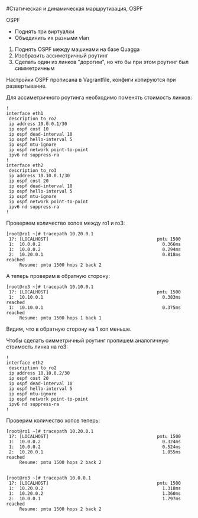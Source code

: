 #Статическая и динамическая маршрутизация, OSPF

OSPF
- Поднять три виртуалки
- Объединить их разными vlan
1. Поднять OSPF между машинами на базе Quagga
2. Изобразить ассиметричный роутинг
3. Сделать один из линков "дорогим", но что бы при этом роутинг был симметричным

Настройки OSPF прописана в Vagrantfile, конфиги копируются при развертывание.

Для ассиметричного роутинга необходимо поменять стоимость линков:
```
!
interface eth1
 description to_ro2
 ip address 10.0.0.1/30
 ip ospf cost 10
 ip ospf dead-interval 10
 ip ospf hello-interval 5
 ip ospf mtu-ignore
 ip ospf network point-to-point
 ipv6 nd suppress-ra
!
interface eth2
 description to_ro3
 ip address 10.10.0.1/30
 ip ospf cost 20
 ip ospf dead-interval 10
 ip ospf hello-interval 5
 ip ospf mtu-ignore
 ip ospf network point-to-point
 ipv6 nd suppress-ra
!

```

Проверяем количество хопов между ro1 и ro3:
```
[root@ro1 ~]# tracepath 10.20.0.1
 1?: [LOCALHOST]                                         pmtu 1500
 1:  10.0.0.2                                              0.366ms
 1:  10.0.0.2                                              0.294ms
 2:  10.20.0.1                                             0.818ms reached
     Resume: pmtu 1500 hops 2 back 2
```

А теперь проверим в обратную сторону:
```
[root@ro3 ~]# tracepath 10.10.0.1
 1?: [LOCALHOST]                                         pmtu 1500
 1:  10.10.0.1                                             0.383ms reached
 1:  10.10.0.1                                             0.375ms reached
     Resume: pmtu 1500 hops 1 back 1
```
Видим, что в обратную сторону на 1 хоп меньше.

Чтобы сделать симметричный роутинг пропишем аналогичную стоимость линка на ro3:
```
!
interface eth2
 description to_ro2
 ip address 10.10.0.2/30
 ip ospf cost 20
 ip ospf dead-interval 10
 ip ospf hello-interval 5
 ip ospf mtu-ignore
 ip ospf network point-to-point
 ipv6 nd suppress-ra
!

```

Проверим количество хопов теперь:
```
[root@ro1 ~]# tracepath 10.20.0.1
 1?: [LOCALHOST]                                         pmtu 1500
 1:  10.0.0.2                                              0.324ms
 1:  10.0.0.2                                              0.524ms
 2:  10.20.0.1                                             1.055ms reached
     Resume: pmtu 1500 hops 2 back 2


[root@ro3 ~]# tracepath 10.0.0.1
 1?: [LOCALHOST]                                         pmtu 1500
 1:  10.20.0.2                                             1.318ms
 1:  10.20.0.2                                             1.360ms
 2:  10.0.0.1                                              1.797ms reached
     Resume: pmtu 1500 hops 2 back 2

```
